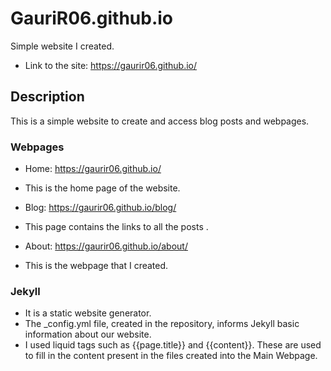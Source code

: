 # GauriR06.github.io
Simple website I created.
* Link to the site: https://gaurir06.github.io/

## Description
This is a simple website to create and access blog posts and webpages.

### Webpages

* Home: https://gaurir06.github.io/
* This is the home page of the website.

* Blog: https://gaurir06.github.io/blog/
* This page contains the links to all the posts .

* About: https://gaurir06.github.io/about/
* This is the webpage that I created.

### Jekyll
* It is a static website generator. 
* The _config.yml file, created in the repository, informs Jekyll basic information about our website.
* I used liquid tags such as {{page.title}} and {{content}}. These are used to fill in the content present in the files created into the Main Webpage.
